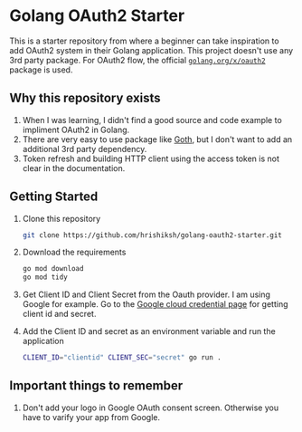 # Golang OAuth2 Starter

This is a starter repository from where a beginner can take inspiration to add OAuth2 system in their Golang application. This project doesn't use any 3rd party package. For OAuth2 flow, the official [`golang.org/x/oauth2`](https://pkg.go.dev/golang.org/x/oauth2) package is used.

## Why this repository exists

1. When I was learning, I didn't find a good source and code example to impliment OAuth2 in Golang.
2. There are very easy to use package like [Goth](https://github.com/markbates/goth), but I don't want to add an additional 3rd party dependency.
3. Token refresh and building HTTP client using the access token is not clear in the documentation.

## Getting Started

1. Clone this repository

   ```bash
   git clone https://github.com/hrishiksh/golang-oauth2-starter.git
   ```

2. Download the requirements

   ```bash
   go mod download
   go mod tidy
   ```

3. Get Client ID and Client Secret from the Oauth provider. I am using Google for example. Go to the [Google cloud credential page](https://console.cloud.google.com/apis/credentials) for getting client id and secret.

4. Add the Client ID and secret as an environment variable and run the application

   ```bash
   CLIENT_ID="clientid" CLIENT_SEC="secret" go run .
   ```

## Important things to remember

1. Don't add your logo in Google OAuth consent screen. Otherwise you have to varify your app from Google.
